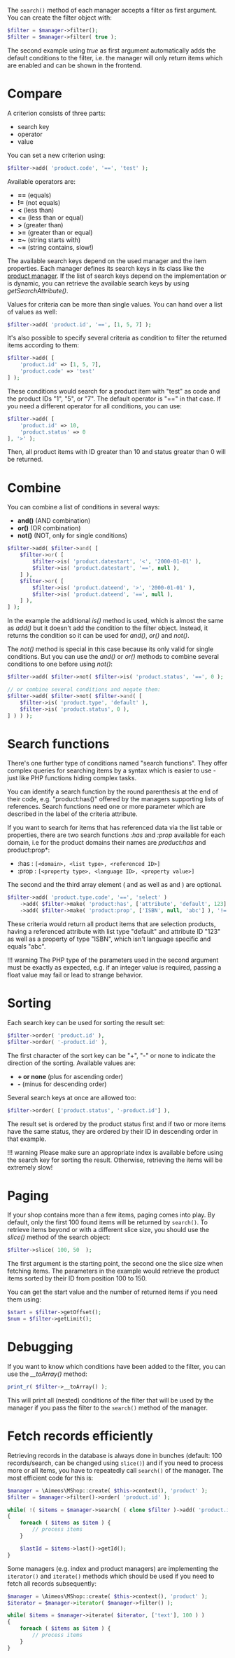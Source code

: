 The `search()` method of each manager accepts a filter as first argument. You can create the filter object with:

```php
$filter = $manager->filter();
$filter = $manager->filter( true );
```

The second example using *true* as first argument automatically adds the default conditions to the filter, i.e. the manager will only return items which are enabled and can be shown in the frontend.

# Compare

A criterion consists of three parts:

* search key
* operator
* value

You can set a new criterion using:

```php
$filter->add( 'product.code', '==', 'test' );
```

Available operators are:

* **==** (equals)
* **!=** (not equals)
* **<** (less than)
* **<=** (less than or equal)
* **>** (greater than)
* **>=** (greater than or equal)
* **=~** (string starts with)
* **~=** (string contains, slow!)

The available search keys depend on the used manager and the item properties. Each manager defines its search keys in its class like the [product manager](https://github.com/aimeos/aimeos-core/blob/master/src/MShop/Product/Manager/Standard.php#L30). If the list of search keys depend on the implementation or is dynamic, you can retrieve the available search keys by using *getSearchAttribute()*.

Values for criteria can be more than single values. You can hand over a list of values as well:

```php
$filter->add( 'product.id', '==', [1, 5, 7] );
```

It's also possible to specify several criteria as condition to filter the returned items according to them:

```php
$filter->add( [
    'product.id' => [1, 5, 7],
    'product.code' => 'test'
] );
```

These conditions would search for a product item with "test" as code and the product IDs "1", "5", or "7". The default operator is "==" in that case. If you need a different operator for all conditions, you can use:

```php
$filter->add( [
    'product.id' => 10,
    'product.status' => 0
], '>' );
```

Then, all product items with ID greater than 10 and status greater than 0 will be returned.

# Combine

You can combine a list of conditions in several ways:

* **and()** (AND combination)
* **or()** (OR combination)
* **not()** (NOT, only for single conditions)

```php
$filter->add( $filter->and( [
    $filter->or( [
        $filter->is( 'product.datestart', '<', '2000-01-01' ),
        $filter->is( 'product.datestart', '==', null ),
    ] ),
    $filter->or( [
        $filter->is( 'product.dateend', '>', '2000-01-01' ),
        $filter->is( 'product.dateend', '==', null ),
    ] ),
] );
```

In the example the additional *is()* method is used, which is almost the same as *add()* but it doesn't add the condition to the filter object. Instead, it returns the condition so it can be used for *and()*, *or()* and *not()*.

The *not()* method is special in this case because its only valid for single conditions. But you can use the *and()* or *or()* methods to combine several conditions to one before using *not()*:

```php
$filter->add( $filter->not( $filter->is( 'product.status', '==', 0 );

// or combine several conditions and negate them:
$filter->add( $filter->not( $filter->and( [
    $filter->is( 'product.type', 'default' ),
    $filter->is( 'product.status', 0 ),
] ) ) );
```

# Search functions

There's one further type of conditions named "search functions". They offer complex queries for searching items by a syntax which is easier to use - just like PHP functions hiding complex tasks.

You can identify a search function by the round parenthesis at the end of their code, e.g. "product:has()" offered by the managers supporting lists of references. Search functions need one or more parameter which are described in the label of the criteria attribute.

If you want to search for items that has referenced data via the list table or properties, there are two search functions *:has* and *:prop* available for each domain, i.e for the product domains their names are *product:has* and product:prop*:

* :has : `[<domain>, <list type>, <referenced ID>]`
* :prop : `[<property type>, <language ID>, <property value>]`

The second and the third array element (<list type> and <referenced ID> as well as <language ID> and <property value>) are optional.

```php
$filter->add( 'product.type.code', '==', 'select' )
    ->add( $filter->make( 'product:has', ['attribute', 'default', 123] ), '!=', null )
    ->add( $filter->make( 'product:prop', ['ISBN', null, 'abc'] ), '!=', null );
```

These criteria would return all product items that are selection products, having a referenced attribute with list type "default" and attribute ID "123" as well as a property of type "ISBN", which isn't language specific and equals "abc".

!!! warning
    The PHP type of the parameters used in the second argument must be exactly as expected, e.g. if an integer value is required, passing a float value may fail or lead to strange behavior.

# Sorting

Each search key can be used for sorting the result set:

```php
$filter->order( 'product.id' ),
$filter->order( '-product.id' ),
```

The first character of the sort key can be "+", "-" or none to indicate the direction of the sorting. Available values are:

* **+ or none** (plus for ascending order)
* **-** (minus for descending order)

Several search keys at once are allowed too:

```php
$filter->order( ['product.status', '-product.id'] ),
```

The result set is ordered by the product status first and if two or more items have the same status, they are ordered by their ID in descending order in that example.

!!! warning
    Please make sure an appropriate index is available before using the search key for sorting the result. Otherwise, retrieving the items will be extremely slow!

# Paging

If your shop contains more than a few items, paging comes into play. By default, only the first 100 found items will be returned by `search()`. To retrieve items beyond or with a different slice size, you should use the *slice()* method of the search object:

```php
$filter->slice( 100, 50  );
```

The first argument is the starting point, the second one the slice size when fetching items. The parameters in the example would retrieve the product items sorted by their ID from position 100 to 150.

You can get the start value and the number of returned items if you need them using:

```php
$start = $filter->getOffset();
$num = $filter->getLimit();
```

# Debugging

If you want to know which conditions have been added to the filter, you can use the *__toArray()* method:

```php
print_r( $filter->__toArray() );
```

This will print all (nested) conditions of the filter that will be used by the manager if you pass the filter to the `search()` method of the manager.

# Fetch records efficiently

Retrieving records in the database is always done in bunches (default: 100 records/search, can be changed using `slice()`) and if you need to process more or all items, you have to repeatedly call `search()` of the manager. The most efficient code for this is:

```php
$manager = \Aimeos\MShop::create( $this->context(), 'product' );
$filter = $manager->filter()->order( 'product.id' );

while( !( $items = $manager->search( ( clone $filter )->add( 'product.id', '>', $lastId ?? 0 ), ['text'] ) )->isEmpty() )
{
    foreach ( $items as $item ) {
        // process items
    }

    $lastId = $items->last()->getId();
}
```

Some managers (e.g. index and product managers) are implementing the `iterator()` and `iterate()` methods which should be used if you need to fetch all records subsequently:

```php
$manager = \Aimeos\MShop::create( $this->context(), 'product' );
$iterator = $manager->iterator( $manager->filter() );

while( $items = $manager->iterate( $iterator, ['text'], 100 ) )
{
    foreach ( $items as $item ) {
        // process items
    }
}
```
